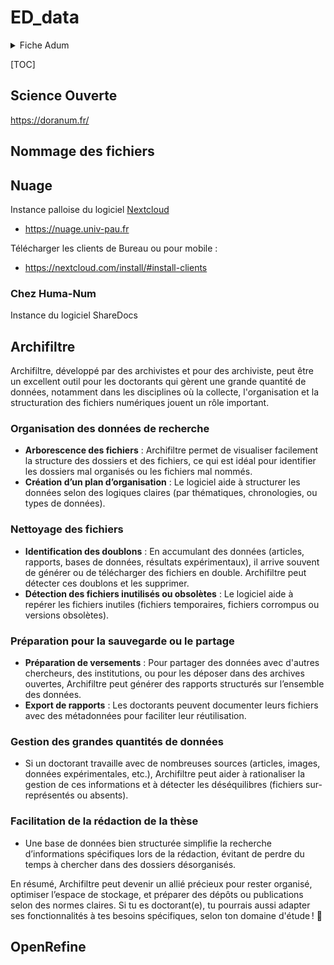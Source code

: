 # ED_data

<details>
    <summary>Fiche Adum</summary>

### Objectifs :

Faire le ménage, organiser et nettoyer ses données avec ArchiFiltre, Nuage (nextcloud), OpenRefine... :

- Connaître des méthodes d’organisation de données
- Savoir trier ses données
- Connaître des outils de nettoyage de données


### Programme :

- Explorer ses données existantes avec Archifiltre
- Stocker et sauvegarder
- Nettoyer avec OpenRefine

### Equipe pédagogique :

Julien Rabaud, Service Commun de Documentation (SCD) & Pôle Numérique, <julien.rabaud@univ-pau.fr>

### Méthode pédagogique :

Le module alternera entre interventions magistrales et TD d’application sur ordinateur.

### Compétences acquises à l'issue de la formation :

Savoir utiliser un ensemble d’outils techniques de base pour gérer et organiser ses données dans le cadre d’une activité de recherche.

### Langue de l'intervention :

français

### La formation participe à l'objectif suivant :

être directement utile pour la réalisation des travaux personnels de recherche

</details>

[TOC]

## Science Ouverte

<https://doranum.fr/>

## Nommage des fichiers

## Nuage

Instance palloise du logiciel [Nextcloud](https://nextcloud.com/)

- <https://nuage.univ-pau.fr>

Télécharger les clients de Bureau ou pour mobile : 

- <https://nextcloud.com/install/#install-clients>

### Chez Huma-Num

Instance du logiciel ShareDocs

## Archifiltre


Archifiltre, développé par des archivistes et pour des archiviste, peut être un excellent outil pour les doctorants qui gèrent une grande quantité de données, notamment dans les disciplines où la collecte, l'organisation et la structuration des fichiers numériques jouent un rôle important.

### Organisation des données de recherche

- **Arborescence des fichiers** : Archifiltre permet de visualiser facilement la structure des dossiers et des fichiers, ce qui est idéal pour identifier les dossiers mal organisés ou les fichiers mal nommés.
- **Création d’un plan d’organisation** : Le logiciel aide à structurer les données selon des logiques claires (par thématiques, chronologies, ou types de données).

### Nettoyage des fichiers

- **Identification des doublons** : En accumulant des données (articles, rapports, bases de données, résultats expérimentaux), il arrive souvent de générer ou de télécharger des fichiers en double. Archifiltre peut détecter ces doublons et les supprimer.
- **Détection des fichiers inutilisés ou obsolètes** : Le logiciel aide à repérer les fichiers inutiles (fichiers temporaires, fichiers corrompus ou versions obsolètes).

### Préparation pour la sauvegarde ou le partage

- **Préparation de versements** : Pour partager des données avec d'autres chercheurs, des institutions, ou pour les déposer dans des archives ouvertes, Archifiltre peut générer des rapports structurés sur l’ensemble des données.
- **Export de rapports** : Les doctorants peuvent documenter leurs fichiers avec des métadonnées pour faciliter leur réutilisation.

### Gestion des grandes quantités de données

- Si un doctorant travaille avec de nombreuses sources (articles, images, données expérimentales, etc.), Archifiltre peut aider à rationaliser la gestion de ces informations et à détecter les déséquilibres (fichiers sur-représentés ou absents).

### Facilitation de la rédaction de la thèse

- Une base de données bien structurée simplifie la recherche d’informations spécifiques lors de la rédaction, évitant de perdre du temps à chercher dans des dossiers désorganisés.

En résumé, Archifiltre peut devenir un allié précieux pour rester organisé, optimiser l’espace de stockage, et préparer des dépôts ou publications selon des normes claires. Si tu es doctorant(e), tu pourrais aussi adapter ses fonctionnalités à tes besoins spécifiques, selon ton domaine d'étude ! 🙂


## OpenRefine